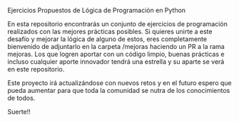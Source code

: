Ejercicios Propuestos de Lógica de Programación en Python

En esta repositorio encontrarás un conjunto de ejercicios de programación realizados con las mejores prácticas posibles. Si quieres unirte a este desafío y mejorar la lógica de alguno de estos, eres completamente bienvenido de adjuntarlo en la carpeta /mejoras haciendo un PR a la rama mejoras. Los que logren aportar con un código limpio, buenas prácticas e incluso cualquier aporte innovador tendrá una estrella y su aparte se verá en este repositorio.

Este proyecto irá actualizándose con nuevos retos y en el futuro espero que pueda aumentar para que toda la comunidad se nutra de los conocimientos de todos.

Suerte!!